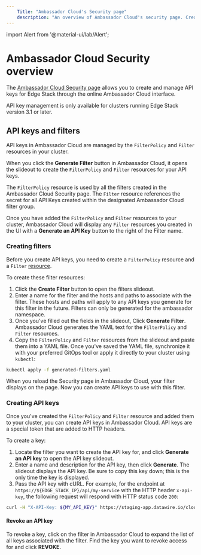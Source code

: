```yaml
---
    Title: "Ambassador Cloud's Security page"
    description: "An overview of Ambassador Cloud's security page. Create API keys and Edge Stack filter resources, and learn how to manage secure access to your cluster." 
---
```

import Alert from '@material-ui/lab/Alert';

# Ambassador Cloud Security overview

The [Ambassador Cloud Security page](https://app.getambassador.io/cloud/security/api-keys) allows you to create and manage API keys for Edge Stack through the online Ambassador Cloud interface. 

   <Alert severity="info">
      API key management is only available for clusters running Edge Stack version 3.1 or later.
   </Alert>

## API keys and filters 

API keys in Ambassador Cloud are managed by the `FilterPolicy` and `Filter` resources in your cluster.

When you click the **Generate Filter** button in Ambassador Cloud, it opens the slideout to create the `FilterPolicy` and `Filter` resources for your API keys. 

The `FilterPolicy` resource is used by all the filters created in the Ambassador Cloud Security page. The `Filter` resource references the secret for all API Keys created within the designated Ambassador Cloud filter group.

Once you have added the `FilterPolicy` and `Filter` resources to your cluster, Ambassador Cloud will display any `Filter` resources you created in the UI with a **Generate an API Key** button to the right of the Filter name.

### Creating filters

Before you create API keys, you need to create a `FilterPolicy` resource and a `Filter` [resource](../../../../edge-stack/latest/topics/using/filters/apikeys/).

To create these filter resources: 

1. Click the **Create Filter** button to open the filters slideout. 
2. Enter a name for the filter and the hosts and paths to associate with the filter. These hosts and paths will apply to any API keys you generate for this filter in the future.
   Filters can only be generated for the ambassador namespace.
3. Once you've filled out the fields in the slideout, Click **Generate Filter**. 
   Ambassador Cloud generates the YAML text for the  `FilterPolicy` and `Filter` resources.
4. Copy the `FilterPolicy` and `Filter` resources from the slideout and paste them into a YAML file. Once you've saved the YAML file, synchronize it with your preferred GitOps tool or apply it directly to your cluster using `kubectl`:
```bash
kubectl apply -f generated-filters.yaml
```

When you reload the Security page in Ambassador Cloud, your filter displays on the page. Now you can create API keys to use with this filter.

### Creating API keys

Once you've created the `FilterPolicy` and `Filter` resource and added them to your cluster, you can create API keys in Ambassador Cloud. API keys are a special token that are added to HTTP headers.

To create a key: 

1. Locate the filter you want to create the API key for, and click **Generate an API key** to open the API key slideout.
2. Enter a name and description for the API key, then click **Generate**. 
   The slideout displays the API key. Be sure to copy this key down; this is the only time the key is displayed.
3. Pass the API key with cURL. 
   For example, for the endpoint at `https://${EDGE_STACK_IP}/api/my-service` with the HTTP header `x-api-key`, the following request will respond with HTTP status code `200`: 

```bash
curl -H "X-API-Key: ${MY_API_KEY}" https://staging-app.datawire.io/cloud/api/service-groups
```

#### Revoke an API key

To revoke a key, click on the filter in Ambassador Cloud to expand the list of all keys associated with the filter. Find the key you want to revoke access for and click **REVOKE**.
